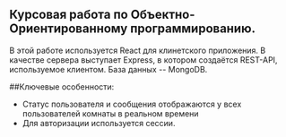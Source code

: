 ## Курсовая работа по Объектно-Ориентированному программированию.

В этой работе используется React для клинетского приложения. 
В качестве сервера выступает Express, в котором создаётся REST-API, используемое клиентом.
База данных -- MongoDB.

##Ключевые особенности:
* Статус пользователя и сообщения отображаются у всех пользователей комнаты в реальном времени
* Для авторизации используется сессии.
